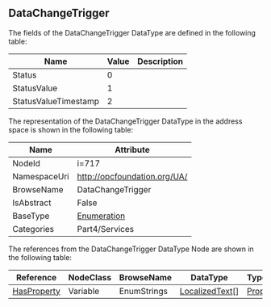 <!-- datatype -->
## DataChangeTrigger
  
<!-- end of description -->
The fields of the DataChangeTrigger DataType are defined in the following table:  

|Name|Value| Description|
|---|---|---|
|Status|0||
|StatusValue|1||
|StatusValueTimestamp|2||

The representation of the DataChangeTrigger DataType in the address space is shown in the following table:  

|Name|Attribute|
|---|---|
|NodeId|i=717|
|NamespaceUri|http://opcfoundation.org/UA/|
|BrowseName|DataChangeTrigger|
|IsAbstract|False|
|BaseType|[Enumeration](../../../Part3/DataTypes/Enumeration/readme.md)|
|Categories|Part4/Services|

The references from the DataChangeTrigger DataType Node are shown in the following table:  

|Reference|NodeClass|BrowseName|DataType|TypeDefinition|ModellingRule|
|---|---|---|---|---|---|
|[HasProperty](../../../Part3/ReferenceTypes/HasProperty/readme.md)|Variable|EnumStrings|[LocalizedText](../../../Part3/DataTypes/LocalizedText/readme.md)[]|[PropertyType](../../Part5/VariableTypes/PropertyType/readme.md)|[Mandatory](../../Objects/Mandatory/readme.md)|

